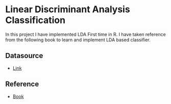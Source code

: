 ﻿# Linear Discriminant Analysis Classification

In this project I have implemented LDA First time in R. I have taken reference from the following book to learn and implement LDA based classifier. 

## Datasource 

* [Link](https://archive.ics.uci.edu/ml/datasets/Wine)

## Reference 

* [Book](https://media.readthedocs.org/pdf/little-book-of-r-for-multivariate-analysis/latest/little-book-of-r-for-multivariate-analysis.pdf)
